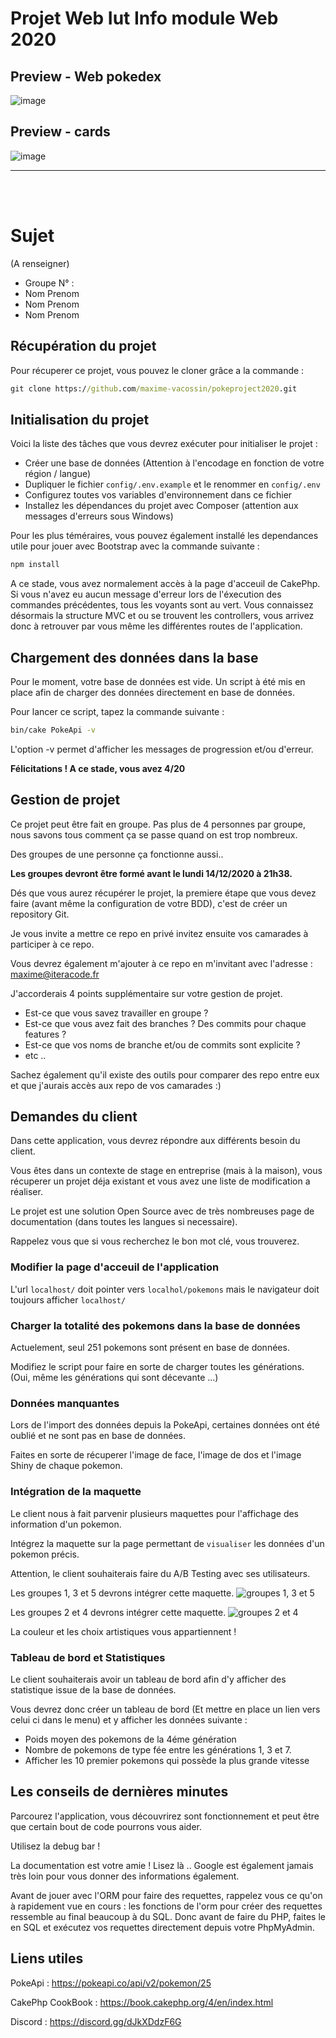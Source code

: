 # Projet Web Iut Info module Web 2020

## Preview - Web pokedex

![image](https://user-images.githubusercontent.com/44004683/235867354-ff57c422-8347-4d1b-b890-adc63b06360c.png)

## Preview - cards

![image](https://user-images.githubusercontent.com/44004683/236406576-c4aaeb6a-1691-4f5d-a536-0446ca2b753e.png)

_________________________________________________________________________________________

<br><br>

# Sujet


(A renseigner)
- Groupe N° :
- Nom Prenom
- Nom Prenom
- Nom Prenom


## Récupération du projet

Pour récuperer ce projet, vous pouvez le cloner grâce a la commande :

```cmd
git clone https://github.com/maxime-vacossin/pokeproject2020.git
```

## Initialisation du projet

Voici la liste des tâches que vous devrez exécuter pour initialiser le projet :

-   Créer une base de données (Attention à l'encodage en fonction de votre région / langue)
-   Dupliquer le fichier `config/.env.example` et le renommer en `config/.env`
-   Configurez toutes vos variables d'environnement dans ce fichier
-   Installez les dépendances du projet avec Composer (attention aux messages d'erreurs sous Windows)

Pour les plus téméraires, vous pouvez également installé les dependances utile pour jouer avec Bootstrap avec la commande suivante :

```cmd
npm install
```

A ce stade, vous avez normalement accès à la page d'acceuil de CakePhp. Si vous n'avez eu aucun message d'erreur lors de l'éxecution des commandes précédentes, tous les voyants sont au vert.
Vous connaissez désormais la structure MVC et ou se trouvent les controllers, vous arrivez donc à retrouver par vous même les différentes routes de l'application.

## Chargement des données dans la base

Pour le moment, votre base de données est vide.
Un script à été mis en place afin de charger des données directement en base de données.

Pour lancer ce script, tapez la commande suivante :

```cmd
bin/cake PokeApi -v
```

L'option -v permet d'afficher les messages de progression et/ou d'erreur.

**Félicitations ! A ce stade, vous avez 4/20**

## Gestion de projet

Ce projet peut être fait en groupe. Pas plus de 4 personnes par groupe, nous savons tous comment ça se passe quand on est trop nombreux.

Des groupes de une personne ça fonctionne aussi..

**Les groupes devront être formé avant le lundi 14/12/2020 à 21h38.**

Dés que vous aurez récupérer le projet, la premiere étape que vous devez faire (avant même la configuration de votre BDD), c'est de créer un repository Git.

Je vous invite a mettre ce repo en privé invitez ensuite vos camarades à participer à ce repo.

Vous devrez également m'ajouter à ce repo en m'invitant avec l'adresse : maxime@iteracode.fr

J'accorderais 4 points supplémentaire sur votre gestion de projet.

-   Est-ce que vous savez travailler en groupe ?
-   Est-ce que vous avez fait des branches ? Des commits pour chaque features ?
-   Est-ce que vos noms de branche et/ou de commits sont explicite ?
-   etc ..

Sachez également qu'il existe des outils pour comparer des repo entre eux et que j'aurais accès aux repo de vos camarades :)

## Demandes du client

Dans cette application, vous devrez répondre aux différents besoin du client.

Vous êtes dans un contexte de stage en entreprise (mais à la maison), vous récuperer un projet déja existant et vous avez une liste de modification a réaliser.

Le projet est une solution Open Source avec de très nombreuses page de documentation (dans toutes les langues si necessaire).

Rappelez vous que si vous recherchez le bon mot clé, vous trouverez.

### Modifier la page d'acceuil de l'application

L'url `localhost/` doit pointer vers `localhol/pokemons` mais le navigateur doit toujours afficher `localhost/`

### Charger la totalité des pokemons dans la base de données

Actuelement, seul 251 pokemons sont présent en base de données.

Modifiez le script pour faire en sorte de charger toutes les générations. (Oui, même les générations qui sont décevante ...)

### Données manquantes

Lors de l'import des données depuis la PokeApi, certaines données ont été oublié et ne sont pas en base de données.

Faites en sorte de récuperer l'image de face, l'image de dos et l'image Shiny de chaque pokemon.

### Intégration de la maquette

Le client nous à fait parvenir plusieurs maquettes pour l'affichage des information d'un pokemon.

Intégrez la maquette sur la page permettant de `visualiser` les données d'un pokemon précis.

Attention, le client souhaiterais faire du A/B Testing avec ses utilisateurs.

Les groupes 1, 3 et 5 devrons intégrer cette maquette.
![groupes 1, 3 et 5](./Maquette135.png)

Les groupes 2 et 4 devrons intégrer cette maquette.
![groupes 2 et 4](./Maquette24.png)

La couleur et les choix artistiques vous appartiennent !

### Tableau de bord et Statistiques

Le client souhaiterais avoir un tableau de bord afin d'y afficher des statistique issue de la base de données.

Vous devrez donc créer un tableau de bord (Et mettre en place un lien vers celui ci dans le menu) et y afficher les données suivante :

-   Poids moyen des pokemons de la 4éme génération
-   Nombre de pokemons de type fée entre les générations 1, 3 et 7.
-   Afficher les 10 premier pokemons qui possède la plus grande vitesse

## Les conseils de dernières minutes

Parcourez l'application, vous découvrirez sont fonctionnement et peut être que certain bout de code pourrons vous aider.

Utilisez la debug bar ! 

La documentation est votre amie ! Lisez là .. Google est également jamais très loin pour vous donner des informations également.

Avant de jouer avec l'ORM pour faire des requettes, rappelez vous ce qu'on à rapidement vue en cours : les fonctions de l'orm pour créer des requettes ressemble au final beaucoup à du SQL.
Donc avant de faire du PHP, faites le en SQL et exécutez vos requettes directement depuis votre PhpMyAdmin.

## Liens utiles

PokeApi : https://pokeapi.co/api/v2/pokemon/25

CakePhp CookBook : https://book.cakephp.org/4/en/index.html

Discord : https://discord.gg/dJkXDdzF6G
